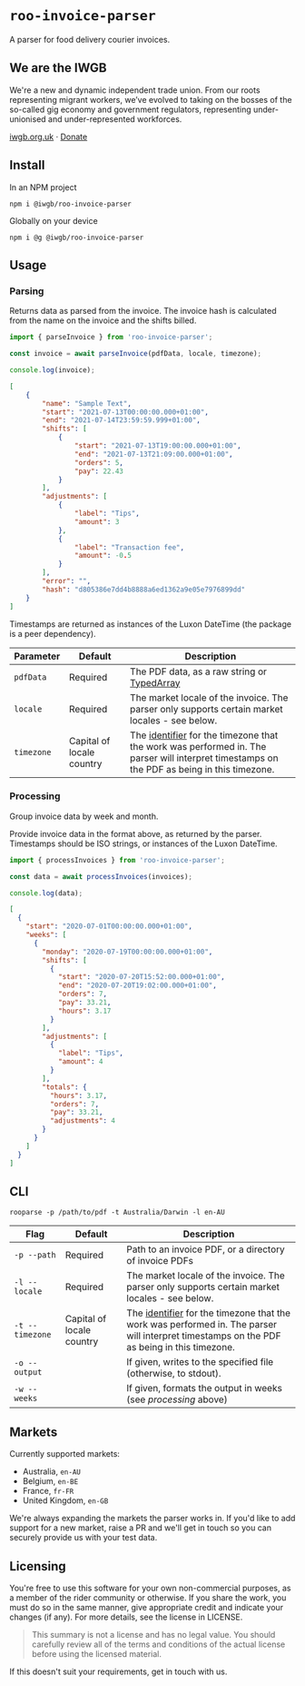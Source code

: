 # `roo-invoice-parser`

A parser for food delivery courier invoices.

## We are the IWGB
We're a new and dynamic independent trade union. From our roots representing migrant workers, we’ve evolved to taking on the bosses of the so-called gig economy and government regulators, representing under-unionised and under-represented workforces.

[iwgb.org.uk](https://iwgb.org.uk) · [Donate](https://iwgb.org.uk/donate)

## Install
In an NPM project
```
npm i @iwgb/roo-invoice-parser
```

Globally on your device
```
npm i @g @iwgb/roo-invoice-parser
```

## Usage

### Parsing
Returns data as parsed from the invoice. The invoice hash is calculated from the name on the invoice and the shifts billed.
```js
import { parseInvoice } from 'roo-invoice-parser';

const invoice = await parseInvoice(pdfData, locale, timezone);

console.log(invoice);
```

```json
[
    {
        "name": "Sample Text",
        "start": "2021-07-13T00:00:00.000+01:00",
        "end": "2021-07-14T23:59:59.999+01:00",
        "shifts": [
            {
                "start": "2021-07-13T19:00:00.000+01:00",
                "end": "2021-07-13T21:09:00.000+01:00",
                "orders": 5,
                "pay": 22.43
            }
        ],
        "adjustments": [
            {
                "label": "Tips",
                "amount": 3
            },
            {
                "label": "Transaction fee",
                "amount": -0.5
            }
        ],
        "error": "",
        "hash": "d805386e7dd4b8888a6ed1362a9e05e7976899dd"
    }
]
```

Timestamps are returned as instances of the Luxon DateTime (the package is a peer dependency).

| Parameter  | Default                   | Description                                                                                                                                                                                                |
|------------|---------------------------|------------------------------------------------------------------------------------------------------------------------------------------------------------------------------------------------------------|
| `pdfData`  | Required                  | The PDF data, as a raw string or [TypedArray](https://developer.mozilla.org/en-US/docs/Web/JavaScript/Reference/Global_Objects/TypedArray)                                                                 |
| `locale`   | Required                  | The market locale of the invoice. The parser only supports certain market locales - see below.                                                                                                             |
| `timezone` | Capital of locale country | The [identifier](https://en.wikipedia.org/wiki/List_of_tz_database_time_zones) for the timezone that the work was performed in. The parser will interpret timestamps on the PDF as being in this timezone. |

### Processing
Group invoice data by week and month.

Provide invoice data in the format above, as returned by the parser. Timestamps should be ISO strings, or instances of the Luxon DateTime.

```js
import { processInvoices } from 'roo-invoice-parser';

const data = await processInvoices(invoices);

console.log(data);
```

```json
[
  {
    "start": "2020-07-01T00:00:00.000+01:00",
    "weeks": [
      {
        "monday": "2020-07-19T00:00:00.000+01:00",
        "shifts": [
          {
            "start": "2020-07-20T15:52:00.000+01:00",
            "end": "2020-07-20T19:02:00.000+01:00",
            "orders": 7,
            "pay": 33.21,
            "hours": 3.17
          }
        ],
        "adjustments": [
          {
            "label": "Tips",
            "amount": 4
          }
        ],
        "totals": {
          "hours": 3.17,
          "orders": 7,
          "pay": 33.21,
          "adjustments": 4
        }
      }
    ]
  }
]
```

## CLI
```
rooparse -p /path/to/pdf -t Australia/Darwin -l en-AU
```

| Flag            | Default                   | Description                                                                                                                                                                                                |
|-----------------|---------------------------|------------------------------------------------------------------------------------------------------------------------------------------------------------------------------------------------------------|
| `-p --path`     | Required                  | Path to an invoice PDF, or a directory of invoice PDFs                                                                                                                                                     |
| `-l --locale`   | Required                  | The market locale of the invoice. The parser only supports certain market locales - see below.                                                                                                             |
| `-t --timezone` | Capital of locale country | The [identifier](https://en.wikipedia.org/wiki/List_of_tz_database_time_zones) for the timezone that the work was performed in. The parser will interpret timestamps on the PDF as being in this timezone. |
| `-o --output`   |                           | If given, writes to the specified file (otherwise, to stdout).                                                                                                                                             |
| `-w --weeks`    |                           | If given, formats the output in weeks (see *processing* above)                                                                                                                                             |

## Markets
Currently supported markets:
* Australia, `en-AU`
* Belgium, `en-BE`
* France, `fr-FR`
* United Kingdom, `en-GB`

We're always expanding the markets the parser works in. If you'd like to add support for a new market, raise a PR and we'll get in touch so you can securely provide us with your test data.

## Licensing
You're free to use this software for your own non-commercial purposes, as a member of the rider community or otherwise. If you share the work, you must do so in the same manner, give appropriate credit and indicate your changes (if any). For more details, see the license in LICENSE.

>This summary is not a license and has no legal value. You should carefully review all of the terms and conditions of the actual license before using the licensed material.

If this doesn't suit your requirements, get in touch with us.
